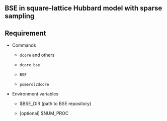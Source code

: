 BSE in square-lattice Hubbard model with sparse sampling
-----------------------------------

## Requirement

- Commands

    - ``dcore`` and others

    - ``dcore_bse``

    - ``BSE``

    - ``pomerol2dcore``

- Environment variables

    - $BSE_DIR (path to BSE repository)

    - [optional] $NUM_PROC
